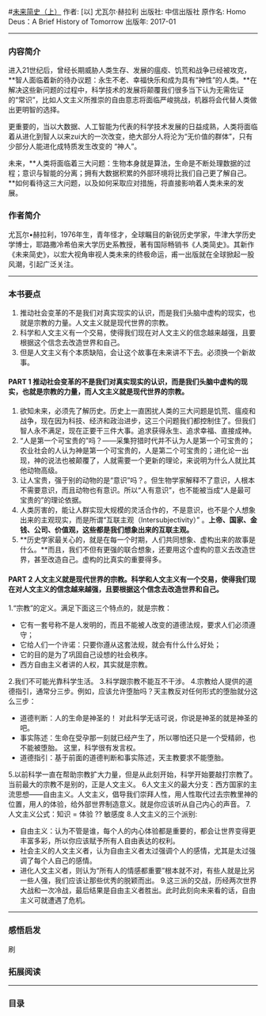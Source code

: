 #[未来简史（上）](https://book.douban.com/subject/26943161/)
作者: [以] 尤瓦尔·赫拉利
出版社: 中信出版社
原作名: Homo Deus：A Brief History of Tomorrow
出版年: 2017-01
***
### 内容简介 
进入21世纪后，曾经长期威胁人类生存、发展的瘟疫、饥荒和战争已经被攻克，**智人面临着新的待办议题：永生不老、幸福快乐和成为具有“神性”的人类。**在解决这些新问题的过程中，科学技术的发展将颠覆我们很多当下认为无需佐证的“常识”，比如人文主义所推崇的自由意志将面临严峻挑战，机器将会代替人类做出更明智的选择。

更重要的，当以大数据、人工智能为代表的科学技术发展的日益成熟，人类将面临着从进化到智人以来zui大的一次改变，绝大部分人将沦为“无价值的群体”，只有少部分人能进化成特质发生改变的 “神人”。

未来，**人类将面临着三大问题：生物本身就是算法，生命是不断处理数据的过程；意识与智能的分离；拥有大数据积累的外部环境将比我们自己更了解自己。**如何看待这三大问题，以及如何采取应对措施，将直接影响着人类未来的发展。

### 作者简介 
尤瓦尔•赫拉利，1976年生，青年怪才，全球瞩目的新锐历史学家，牛津大学历史学博士，耶路撒冷希伯来大学历史系教授，著有国际畅销书《人类简史》。其新作《未来简史》，以宏大视角审视人类未来的终极命运，甫一出版就在全球掀起一股风潮，引起广泛关注。

***
### 本书要点
1. 推动社会变革的不是我们对真实现实的认识，而是我们头脑中虚构的现实，也就是宗教的力量。人文主义就是现代世界的宗教。
2. 科学和人文主义有一个交易，使得我们现在对人文主义的信念越来越强，且要根据这个信念去改造世界和自己。
3. 但是人文主义有个本质缺陷，会让这个故事在未来讲不下去。必须换一个新故事。

#### PART 1 推动社会变革的不是我们对真实现实的认识，而是我们头脑中虚构的现实，也就是宗教的力量，而人文主义就是现代世界的宗教。
1.  欲知未来，必须先了解历史。历史上一直困扰人类的三大问题是饥荒、瘟疫和战争，现在因为科技、经济和政治进步，这三个问题我们都控制住了。但我们智人永不满足，现在正要干三件大事。追求获得永生、追求幸福、直接成神。
2. “人是第一个可宝贵的”吗？——采集狩猎时代并不认为人是第一个可宝贵的；农业社会的人认为神是第一个可宝贵的，人是第二个可宝贵的；进化论一出现，神的说法也被颠覆了，人就需要一个更新的理论，来说明为什么人就比其他动物高级。
3. 让人宝贵，强于别的动物的是“意识”吗？。但生物学家解释不了意识，人根本不需要意识，而且动物也有意识。所以“人有意识”，也不能被当成“人是最可宝贵的”的理论依据。
4. 人类厉害的，能让人群实现大规模的灵活合作的，不是意识，也不是个人想象出来的主观现实，而是所谓“互联主观（Intersubjectivity）” 。**上帝、国家、金钱、公司、价值观，这些都是我们想象出来的互联主观。**
5. **历史学家最关心的，就是在每一个时期，人们共同想象、虚构出来的故事是什么。**而且，我们不但有更强的联合想象，还要用这个虚构的意义去改造世界，甚至改造自己。虚构的比真实的重要得多。

#### PART 2 人文主义就是现代世界的宗教。科学和人文主义有一个交易，使得我们现在对人文主义的信念越来越强，且要根据这个信念去改造世界和自己。
1.“宗教”的定义。满足下面这三个特点的，就是宗教：
- 它有一套号称不是人发明的，而且不能被人改变的道德法规，要求人们必须遵守；
- 它给人们一个许诺：只要你遵从这套法规，就会有什么什么好处；
- 它的目的是为了巩固自己设想的社会秩序。
- 西方自由主义者讲的人权，其实就是宗教。

2.我们不可能光靠科学生活。
3.科学跟宗教不能互不干涉。
4.宗教给人提供的道德指引，通常分三步。例如，应该允许堕胎吗？天主教反对任何形式的堕胎就分这么三步：
- 道德判断：人的生命是神圣的！ 对此科学无话可说，你说是神圣的就是神圣的吧。
- 事实陈述：生命在受孕那一刻就已经产生了，所以哪怕还只是一个受精卵，也不能被堕胎。 这里，科学很有发言权。
- 道德指引：基于前面的道德判断和事实陈述，天主教要求不能堕胎。

5.以前科学一直在帮助宗教扩大力量，但是从此刻开始，科学开始要敲打宗教了。当前最大的宗教不是别的，正是人文主义。
6人文主义的最大分支：西方国家的主流思想——自由主义。人文主义，倡导我们崇拜人性，用人性取代过去宗教里神的位置，用人的体验，给外部世界制造意义。就是你应该听从自己内心的声音。
7.人文主义公式：知识 = 体验 ?? 敏感度
8.人文主义的三个派别:
- 自由主义：认为不管是谁，每个人的内心体验都是重要的，都会让世界变得更丰富多彩，所以你应该赋予所有人自由表达的权利。
- 社会主义的人文主义者，认为自由主义者太过强调个人的感情，尤其是太过强调了每个人自己的感情。
- 进化人文主义者，则认为“所有人的情感都重要”根本就不对，有些人就是比另一些人强，我们应该让那些优秀的脱颖而出。
9.这三派的交战，历经两次世界大战和一次冷战，最后结果是自由主义者胜出。此时此刻向未来看的话，自由主义可就遭遇了危机。

***
### 感悟启发
刷

### 拓展阅读
***
### 目录
